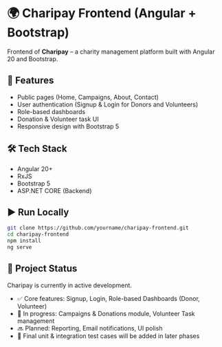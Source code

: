 # 🌍 Charipay Frontend (Angular + Bootstrap)

Frontend of **Charipay** – a charity management platform built with Angular 20 and Bootstrap.

## 🚀 Features
- Public pages (Home, Campaigns, About, Contact)
- User authentication (Signup & Login for Donors and Volunteers)
- Role-based dashboards
- Donation & Volunteer task UI
- Responsive design with Bootstrap 5

## 🛠️ Tech Stack
- Angular 20+
- RxJS
- Bootstrap 5
- ASP.NET CORE (Backend)

## ▶️ Run Locally
```bash
git clone https://github.com/yourname/charipay-frontend.git
cd charipay-frontend
npm install
ng serve
```
## 🚧 Project Status
Charipay is currently in active development.
- ✅ Core features: Signup, Login, Role-based Dashboards (Donor, Volunteer)
- 🚧 In progress: Campaigns & Donations module, Volunteer Task management
- 🔜 Planned: Reporting, Email notifications, UI polish
- 🧪 Final unit & integration test cases will be added in later phases
